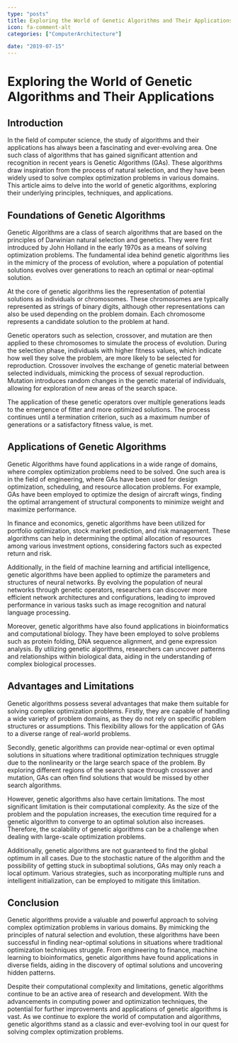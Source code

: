 ```yaml
---
type: "posts"
title: Exploring the World of Genetic Algorithms and Their Applications
icon: fa-comment-alt
categories: ["ComputerArchitecture"]

date: "2019-07-15"
---
```




# Exploring the World of Genetic Algorithms and Their Applications

## Introduction

In the field of computer science, the study of algorithms and their applications has always been a fascinating and ever-evolving area. One such class of algorithms that has gained significant attention and recognition in recent years is Genetic Algorithms (GAs). These algorithms draw inspiration from the process of natural selection, and they have been widely used to solve complex optimization problems in various domains. This article aims to delve into the world of genetic algorithms, exploring their underlying principles, techniques, and applications.

## Foundations of Genetic Algorithms

Genetic Algorithms are a class of search algorithms that are based on the principles of Darwinian natural selection and genetics. They were first introduced by John Holland in the early 1970s as a means of solving optimization problems. The fundamental idea behind genetic algorithms lies in the mimicry of the process of evolution, where a population of potential solutions evolves over generations to reach an optimal or near-optimal solution.

At the core of genetic algorithms lies the representation of potential solutions as individuals or chromosomes. These chromosomes are typically represented as strings of binary digits, although other representations can also be used depending on the problem domain. Each chromosome represents a candidate solution to the problem at hand.

Genetic operators such as selection, crossover, and mutation are then applied to these chromosomes to simulate the process of evolution. During the selection phase, individuals with higher fitness values, which indicate how well they solve the problem, are more likely to be selected for reproduction. Crossover involves the exchange of genetic material between selected individuals, mimicking the process of sexual reproduction. Mutation introduces random changes in the genetic material of individuals, allowing for exploration of new areas of the search space.

The application of these genetic operators over multiple generations leads to the emergence of fitter and more optimized solutions. The process continues until a termination criterion, such as a maximum number of generations or a satisfactory fitness value, is met.

## Applications of Genetic Algorithms

Genetic Algorithms have found applications in a wide range of domains, where complex optimization problems need to be solved. One such area is in the field of engineering, where GAs have been used for design optimization, scheduling, and resource allocation problems. For example, GAs have been employed to optimize the design of aircraft wings, finding the optimal arrangement of structural components to minimize weight and maximize performance.

In finance and economics, genetic algorithms have been utilized for portfolio optimization, stock market prediction, and risk management. These algorithms can help in determining the optimal allocation of resources among various investment options, considering factors such as expected return and risk.

Additionally, in the field of machine learning and artificial intelligence, genetic algorithms have been applied to optimize the parameters and structures of neural networks. By evolving the population of neural networks through genetic operators, researchers can discover more efficient network architectures and configurations, leading to improved performance in various tasks such as image recognition and natural language processing.

Moreover, genetic algorithms have also found applications in bioinformatics and computational biology. They have been employed to solve problems such as protein folding, DNA sequence alignment, and gene expression analysis. By utilizing genetic algorithms, researchers can uncover patterns and relationships within biological data, aiding in the understanding of complex biological processes.

## Advantages and Limitations

Genetic algorithms possess several advantages that make them suitable for solving complex optimization problems. Firstly, they are capable of handling a wide variety of problem domains, as they do not rely on specific problem structures or assumptions. This flexibility allows for the application of GAs to a diverse range of real-world problems.

Secondly, genetic algorithms can provide near-optimal or even optimal solutions in situations where traditional optimization techniques struggle due to the nonlinearity or the large search space of the problem. By exploring different regions of the search space through crossover and mutation, GAs can often find solutions that would be missed by other search algorithms.

However, genetic algorithms also have certain limitations. The most significant limitation is their computational complexity. As the size of the problem and the population increases, the execution time required for a genetic algorithm to converge to an optimal solution also increases. Therefore, the scalability of genetic algorithms can be a challenge when dealing with large-scale optimization problems.

Additionally, genetic algorithms are not guaranteed to find the global optimum in all cases. Due to the stochastic nature of the algorithm and the possibility of getting stuck in suboptimal solutions, GAs may only reach a local optimum. Various strategies, such as incorporating multiple runs and intelligent initialization, can be employed to mitigate this limitation.

## Conclusion

Genetic algorithms provide a valuable and powerful approach to solving complex optimization problems in various domains. By mimicking the principles of natural selection and evolution, these algorithms have been successful in finding near-optimal solutions in situations where traditional optimization techniques struggle. From engineering to finance, machine learning to bioinformatics, genetic algorithms have found applications in diverse fields, aiding in the discovery of optimal solutions and uncovering hidden patterns.

Despite their computational complexity and limitations, genetic algorithms continue to be an active area of research and development. With the advancements in computing power and optimization techniques, the potential for further improvements and applications of genetic algorithms is vast. As we continue to explore the world of computation and algorithms, genetic algorithms stand as a classic and ever-evolving tool in our quest for solving complex optimization problems.